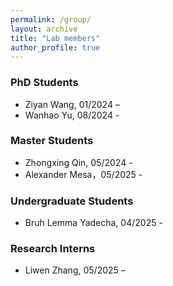 ```yaml
---
permalink: /group/
layout: archive
title: "Lab members"
author_profile: true
---
```


### PhD Students
- Ziyan Wang, 01/2024 –
- Wanhao Yu, 08/2024 -

### Master Students
- Zhongxing Qin, 05/2024 -
- Alexander Mesa，05/2025 -

### Undergraduate Students
- Bruh Lemma Yadecha, 04/2025 -
  
### Research Interns
- Liwen Zhang, 05/2025 –
